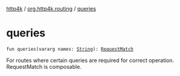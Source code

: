 [http4k](../index.md) / [org.http4k.routing](index.md) / [queries](./queries.md)

# queries

`fun queries(vararg names: `[`String`](https://kotlinlang.org/api/latest/jvm/stdlib/kotlin/-string/index.html)`): `[`RequestMatch`](-request-match.md)

For routes where certain queries are required for correct operation. RequestMatch is composable.

